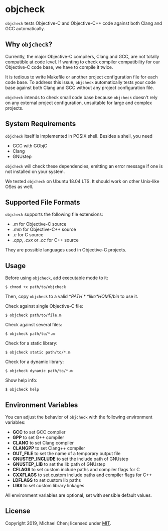 # objcheck

`objcheck` tests Objective-C and Objective-C++ code against both Clang and GCC automatically.

## Why `objcheck`?

Currently, the major Objective-C compilers, Clang and GCC, are not totally compatible at code level. If wanting to check compiler compatibility for our Objective-C code base, we have to compile it twice.

It is tedious to write Makefile or another project configuration file for each code base. To address this issue, `objcheck` automatically tests your code base against both Clang and GCC without any project configuration file.

`objcheck` intends to check small code base because `objcheck` doesn't rely on any external project configuration, unsuitable for large and complex projects.

## System Requirements

`objcheck` itself is implemented in POSIX shell. Besides a shell, you need

* GCC with GObjC
* Clang
* GNUstep

`objcheck` will check these dependencies, emitting an error message if one is not installed on your system.

We tested `objcheck` on Ubuntu 18.04 LTS. It should work on other Unix-like OSes as well.

## Supported File Formats

`objcheck` supports the following file extensions:

* *.m* for Objective-C source
* *.mm* for Objective-C++ source
* *.c* for C source
* *.cpp*, *.cxx* or *.cc* for C++ source

They are possible languages used in Objective-C projects.

## Usage

Before using `objcheck`, add executable mode to it:

```
$ chmod +x path/to/objcheck
```

Then, copy `objcheck` to a valid **$PATH** like *$HOME/bin* to use it.

Check against single Objective-C file:

```
$ objcheck path/to/file.m
```

Check against several files:

```
$ objcheck path/to/*.m
```

Check for a static library:

```
$ objcheck static path/to/*.m
```

Check for a dynamic library:

```
$ objcheck dynamic path/to/*.m
```

Show help info:

```
$ objcheck help
```

## Environment Variables

You can adjust the behavior of `objcheck` with the following environment variables:

* **GCC** to set GCC compiler
* **GPP** to set G++ compiler
* **CLANG** to set Clang compiler
* **CLANGPP** to set Clang++ compiler
* **OUT_FILE** to set the name of a temporary output file
* **GNUSTEP_INCLUDE** to set the include path of GNUstep
* **GNUSTEP_LIB** to set the lib path of GNUstep
* **CFLAGS** to set custom include paths and compiler flags for C
* **CXXFLAGS** to set custom include paths and compiler flags for C++
* **LDFLAGS** to set custom lib paths
* **LIBS** to set custom library linkages

All environment variables are optional, set with sensible default values.

## License

Copyright 2019, Michael Chen; licensed under [MIT](https://opensource.org/licenses/MIT).
